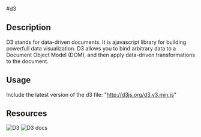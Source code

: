 #d3

## Description
D3 stands for data-driven documents. It is  ajavascript library for building powerfull data visualization.
D3 allows you to bind arbitrary data to a Document Object Model (DOM), and then apply data-driven transformations to the document.

## Usage
Include the latest version of the d3 file:
"http://d3js.org/d3.v3.min.js"

## Resources
![D3](http://d3js.org)
![D3 docs](https://github.com/mbostock/d3/wiki/API-Reference)



